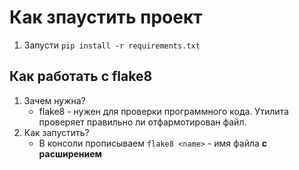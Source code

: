 # Как зпаустить проект
1. Запусти `pip install -r requirements.txt`
## Как работать с flake8
1. Зачем нужна?
    * flake8 - нужен для проверки программного кода. Утилита проверяет правильно ли отфармотирован файл.
2. Как запустить?
    * В консоли прописываем `flake8 <name>` <name> - имя файла <b>с расширением</b>